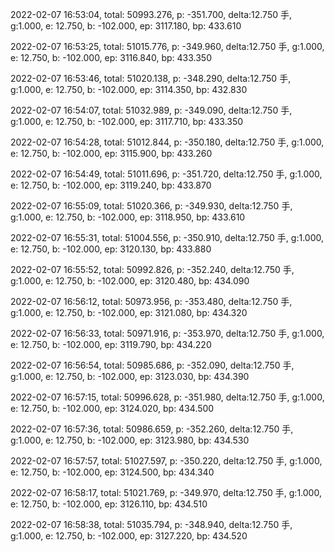 2022-02-07 16:53:04, total: 50993.276, p: -351.700, delta:12.750 手, g:1.000, e: 12.750, b: -102.000, ep: 3117.180, bp: 433.610

2022-02-07 16:53:25, total: 51015.776, p: -349.960, delta:12.750 手, g:1.000, e: 12.750, b: -102.000, ep: 3116.840, bp: 433.350

2022-02-07 16:53:46, total: 51020.138, p: -348.290, delta:12.750 手, g:1.000, e: 12.750, b: -102.000, ep: 3114.350, bp: 432.830

2022-02-07 16:54:07, total: 51032.989, p: -349.090, delta:12.750 手, g:1.000, e: 12.750, b: -102.000, ep: 3117.710, bp: 433.350

2022-02-07 16:54:28, total: 51012.844, p: -350.180, delta:12.750 手, g:1.000, e: 12.750, b: -102.000, ep: 3115.900, bp: 433.260

2022-02-07 16:54:49, total: 51011.696, p: -351.720, delta:12.750 手, g:1.000, e: 12.750, b: -102.000, ep: 3119.240, bp: 433.870

2022-02-07 16:55:09, total: 51020.366, p: -349.930, delta:12.750 手, g:1.000, e: 12.750, b: -102.000, ep: 3118.950, bp: 433.610

2022-02-07 16:55:31, total: 51004.556, p: -350.910, delta:12.750 手, g:1.000, e: 12.750, b: -102.000, ep: 3120.130, bp: 433.880

2022-02-07 16:55:52, total: 50992.826, p: -352.240, delta:12.750 手, g:1.000, e: 12.750, b: -102.000, ep: 3120.480, bp: 434.090

2022-02-07 16:56:12, total: 50973.956, p: -353.480, delta:12.750 手, g:1.000, e: 12.750, b: -102.000, ep: 3121.080, bp: 434.320

2022-02-07 16:56:33, total: 50971.916, p: -353.970, delta:12.750 手, g:1.000, e: 12.750, b: -102.000, ep: 3119.790, bp: 434.220

2022-02-07 16:56:54, total: 50985.686, p: -352.090, delta:12.750 手, g:1.000, e: 12.750, b: -102.000, ep: 3123.030, bp: 434.390

2022-02-07 16:57:15, total: 50996.628, p: -351.980, delta:12.750 手, g:1.000, e: 12.750, b: -102.000, ep: 3124.020, bp: 434.500

2022-02-07 16:57:36, total: 50986.659, p: -352.260, delta:12.750 手, g:1.000, e: 12.750, b: -102.000, ep: 3123.980, bp: 434.530

2022-02-07 16:57:57, total: 51027.597, p: -350.220, delta:12.750 手, g:1.000, e: 12.750, b: -102.000, ep: 3124.500, bp: 434.340

2022-02-07 16:58:17, total: 51021.769, p: -349.970, delta:12.750 手, g:1.000, e: 12.750, b: -102.000, ep: 3126.110, bp: 434.510

2022-02-07 16:58:38, total: 51035.794, p: -348.940, delta:12.750 手, g:1.000, e: 12.750, b: -102.000, ep: 3127.220, bp: 434.520